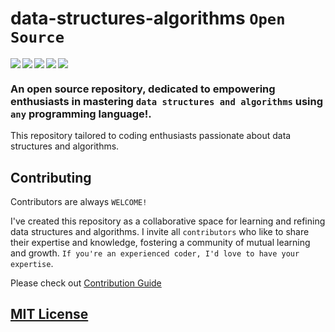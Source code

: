 # data-structures-algorithms `Open Source`

<img align="left" src="https://img.shields.io/badge/python-3670A0?style=for-the-badge&logo=python&logoColor=ffdd54" />
<img align="left" src="https://img.shields.io/badge/c++-%2300599C.svg?style=for-the-badge&logo=c%2B%2B&logoColor=white" />
<img  align="left" src="https://img.shields.io/badge/java-%23ED8B00.svg?style=for-the-badge&logo=openjdk&logoColor=white" />
<img  align="left" src="https://img.shields.io/badge/go-%2300ADD8.svg?style=for-the-badge&logo=go&logoColor=white" />
<img  src="https://img.shields.io/badge/javascript-%23323330.svg?style=for-the-badge&logo=javascript&logoColor=%23F7DF1E" />


### An open source repository, dedicated to empowering enthusiasts in mastering `data structures and algorithms` using `any` programming language!.

This repository tailored to coding enthusiasts passionate about data structures and algorithms.

## Contributing  

Contributors are always `WELCOME!`

I've created this repository as a collaborative space for learning and refining data structures and algorithms. I invite all `contributors` who like to share their expertise and knowledge, fostering a community of mutual learning and growth. `If you're an experienced coder, I'd love to have your expertise`. 

Please check out [Contribution Guide](CONTRIBUTING.md)

## [MIT License](LICENSE)
